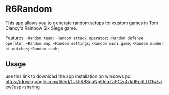 # R6Random
This app allows you to generate random setups for custom games in Tom Clancy's Rainbow Six Siege game.

Features:
-`Random team`;
-`Random attack operator`;
-`Random defense operator`;
-`Random map`;
-`Random settings`;
-`Random mini game`;
-`Random number of matches`;
-`Random rank`;

## Usage
use this link to download the app installation on windows pc:
https://drive.google.com/file/d/1Uk5R88qqNpl0eaZaPCzuLrkdKpdLTO1w/view?usp=sharing

